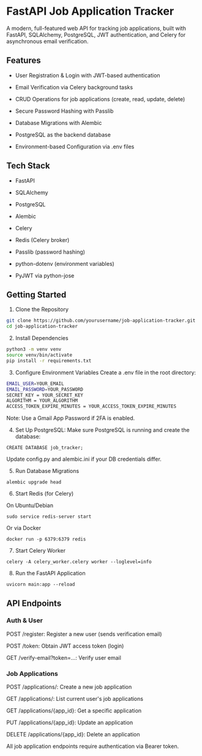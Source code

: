 # FastAPI Job Application Tracker
A modern, full-featured web API for tracking job applications, built with FastAPI, SQLAlchemy, PostgreSQL, JWT authentication, and Celery for asynchronous email verification.

## Features
- User Registration & Login with JWT-based authentication

- Email Verification via Celery background tasks

- CRUD Operations for job applications (create, read, update, delete)

- Secure Password Hashing with Passlib

- Database Migrations with Alembic

- PostgreSQL as the backend database

- Environment-based Configuration via .env files

## Tech Stack
- FastAPI

- SQLAlchemy

- PostgreSQL

- Alembic

- Celery

- Redis (Celery broker)

- Passlib (password hashing)

- python-dotenv (environment variables)

- PyJWT via python-jose

## Getting Started
1. Clone the Repository

```bash
git clone https://github.com/yourusername/job-application-tracker.git
cd job-application-tracker
```

2. Install Dependencies

```bash
python3 -m venv venv
source venv/bin/activate
pip install -r requirements.txt
```

3. Configure Environment Variables
Create a .env file in the root directory:

```bash
EMAIL_USER=YOUR_EMAIL
EMAIL_PASSWORD=YOUR_PASSWORD
SECRET_KEY = YOUR_SECRET_KEY
ALGORITHM = YOUR_ALGORITHM
ACCESS_TOKEN_EXPIRE_MINUTES = YOUR_ACCESS_TOKEN_EXPIRE_MINUTES
```


Note: Use a Gmail App Password if 2FA is enabled.

4. Set Up PostgreSQL: Make sure PostgreSQL is running and create the database:

`CREATE DATABASE job_tracker;`

Update config.py and alembic.ini if your DB credentials differ.

5. Run Database Migrations

`alembic upgrade head`

6. Start Redis (for Celery)

On Ubuntu/Debian

`sudo service redis-server start`

Or via Docker

`docker run -p 6379:6379 redis`


7. Start Celery Worker

`celery -A celery_worker.celery worker --loglevel=info`

8. Run the FastAPI Application

`uvicorn main:app --reload`


## API Endpoints
### Auth & User
POST /register: Register a new user (sends verification email)

POST /token: Obtain JWT access token (login)

GET /verify-email?token=...: Verify user email

### Job Applications
POST /applications/: Create a new job application

GET /applications/: List current user's job applications

GET /applications/{app_id}: Get a specific application

PUT /applications/{app_id}: Update an application

DELETE /applications/{app_id}: Delete an application

All job application endpoints require authentication via Bearer token.
